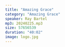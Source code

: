 ```yaml
---
title: "Amazing Grace"
category: "Amazing Grace"
speaker: Ray Bartel
mp3: 20240225.mp3
size: 57656539
duration: "40:02"
image: logo.jpg
---
```

